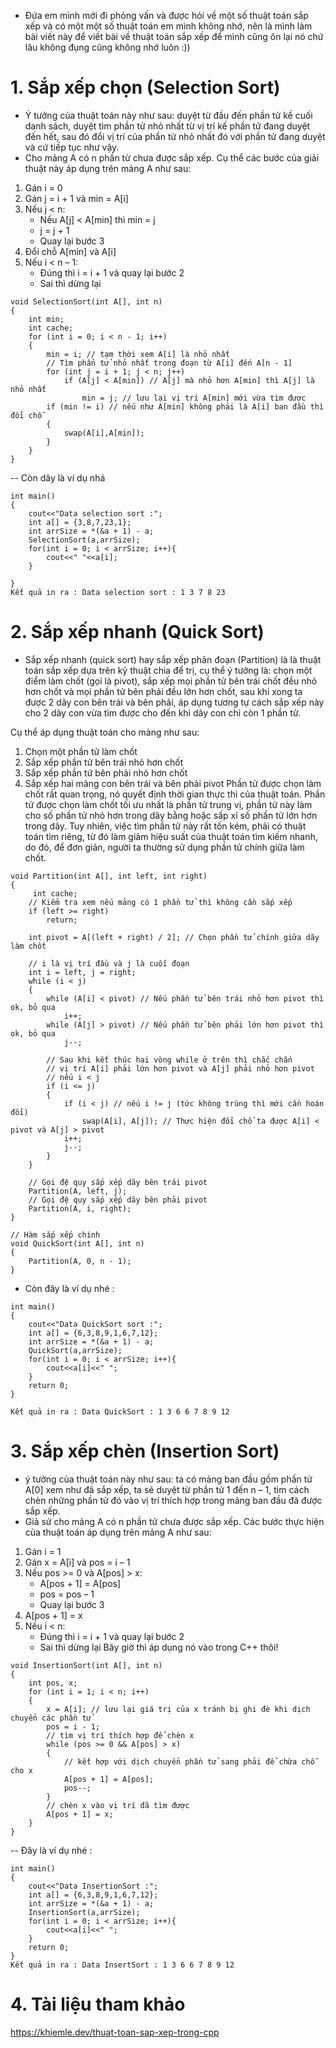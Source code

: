 - Đứa em mình mới đi phỏng vấn và được hỏi về một số thuật toán sắp xếp và có một một số thuật toán em mình không nhớ, nên là mình làm bài viết này để viết bài về thuật toán sắp xếp để mình cũng ôn lại nó chứ lâu không đụng cũng không nhớ luôn :))
# 1. Sắp xếp chọn (Selection Sort)
- Ý tưởng của thuật toán này như sau: duyệt từ đầu đến phần tử kề cuối danh sách, duyệt tìm phần tử nhỏ nhất từ vị trí kế phần tử đang duyệt đến hết, sau đó đổi vị trí của phần tử nhỏ nhất đó với phần tử đang duyệt và cứ tiếp tục như vậy.
- Cho mảng A có n phần tử chưa được sắp xếp. Cụ thể các bước của giải thuật này áp dụng trên mảng A như sau:

1.  Gán i = 0
2.  Gán j = i + 1 và min = A[i]
3.  Nếu j < n:
    * Nếu A[j] < A[min] thì min = j
    * j = j + 1
    * Quay lại bước 3
4. Đổi chỗ A[min] và A[i]
5.  Nếu i < n – 1:
    * Đúng thì i = i + 1 và quay lại bước 2
    * Sai thì dừng lại
```
void SelectionSort(int A[], int n)
{
    int min;
    int cache;
    for (int i = 0; i < n - 1; i++)
    {
        min = i; // tạm thời xem A[i] là nhỏ nhất
        // Tìm phẩn tử nhỏ nhất trong đoạn từ A[i] đến A[n - 1]
        for (int j = i + 1; j < n; j++)
            if (A[j] < A[min]) // A[j] mà nhỏ hơn A[min] thì A[j] là nhỏ nhất
                min = j; // lưu lại vị trí A[min] mới vừa tìm được
        if (min != i) // nếu như A[min] không phải là A[i] ban đầu thì đổi chỗ
        {
            swap(A[i],A[min]);
        }
    }
}
```

-- Còn dây là ví dụ nhá
```
int main()
{
    cout<<"Data selection sort :";
    int a[] = {3,8,7,23,1};
    int arrSize = *(&a + 1) - a;
    SelectionSort(a,arrSize);
    for(int i = 0; i < arrSize; i++){
        cout<<" "<<a[i];
    }
    
}
Kết quả in ra : Data selection sort : 1 3 7 8 23
```
# 2.  Sắp xếp nhanh (Quick Sort)
- Sắp xếp nhanh (quick sort) hay sắp xếp phân đoạn (Partition) là là thuật toán sắp xếp dựa trên kỹ thuật chia để trị, cụ thể ý tưởng là: chọn một điểm làm chốt (gọi là pivot), sắp xếp mọi phần tử bên trái chốt đều nhỏ hơn chốt và mọi phần tử bên phải đều lớn hơn chốt, sau khi xong ta được 2 dãy con bên trái và bên phải, áp dụng tương tự cách sắp xếp này cho 2 dãy con vừa tìm được cho đến khi dãy con chỉ còn 1 phần tử.

Cụ thể áp dụng thuật toán cho mảng như sau:

1. Chọn một phần tử làm chốt
2. Sắp xếp phần tử bên trái nhỏ hơn chốt
3. Sắp xếp phần tử bên phải nhỏ hơn chốt
4. Sắp xếp hai mảng con bên trái và bên phải pivot
Phần tử được chọn làm chốt rất quan trọng, nó quyết định thời gian thực thi của thuật toán. Phần tử được chọn làm chốt tối ưu nhất là phần tử trung vị, phần tử này làm cho số phần tử nhỏ hơn trong dãy bằng hoặc sấp xỉ số phần tử lớn hơn trong dãy. Tuy nhiên, việc tìm phần tử này rất tốn kém, phải có thuật toán tìm riêng, từ đó làm giảm hiệu suất của thuật toán tìm kiếm nhanh, do đó, để đơn giản, người ta thường sử dụng phần tử chính giữa làm chốt.

```
void Partition(int A[], int left, int right)
{
     int cache;
    // Kiểm tra xem nếu mảng có 1 phần tử thì không cần sắp xếp
    if (left >= right)
        return;

    int pivot = A[(left + right) / 2]; // Chọn phần tử chính giữa dãy làm chốt

    // i là vị trí đầu và j là cuối đoạn
    int i = left, j = right;
    while (i < j)
    {
        while (A[i] < pivot) // Nếu phần tử bên trái nhỏ hơn pivot thì ok, bỏ qua
            i++;
        while (A[j] > pivot) // Nếu phần tử bên phải lớn hơn pivot thì ok, bỏ qua
            j--;

        // Sau khi kết thúc hai vòng while ở trên thì chắc chắn
        // vị trí A[i] phải lớn hơn pivot và A[j] phải nhỏ hơn pivot
        // nếu i < j
        if (i <= j)
        {
            if (i < j) // nếu i != j (tức không trùng thì mới cần hoán đổi)
                swap(A[i], A[j]); // Thực hiện đổi chổ ta được A[i] < pivot và A[j] > pivot
            i++;
            j--;
        }
    }

    // Gọi đệ quy sắp xếp dãy bên trái pivot
    Partition(A, left, j);
    // Gọi đệ quy sắp xếp dãy bên phải pivot
    Partition(A, i, right);
}

// Hàm sắp xếp chính
void QuickSort(int A[], int n)
{
    Partition(A, 0, n - 1);
}

```
- Còn đây là ví dụ nhé :
```
int main()
{
    cout<<"Data QuickSort sort :";
    int a[] = {6,3,8,9,1,6,7,12};
    int arrSize = *(&a + 1) - a;
    QuickSort(a,arrSize);
    for(int i = 0; i < arrSize; i++){
        cout<<a[i]<<" ";
    }
    return 0;
}

Kết quả in ra : Data QuickSort : 1 3 6 6 7 8 9 12
```
# 3. Sắp xếp chèn (Insertion Sort)
- ý tưởng của thuật toán này như sau: ta có mảng ban đầu gồm phần tử A[0] xem như đã sắp xếp, ta sẽ duyệt từ phần tử 1 đến n – 1, tìm cách chèn những phần tử đó vào vị trí thích hợp trong mảng ban đầu đã được sắp xếp.
- Giả sử cho mảng A có n phần tử chưa được sắp xếp. Các bước thực hiện của thuật toán áp dụng trên mảng A như sau:
1. Gán i = 1
2. Gán x = A[i] và pos = i – 1
3. Nếu pos >= 0 và A[pos] > x:
    * A[pos + 1] = A[pos]
    * pos = pos – 1
    * Quay lại bước 3
4. A[pos + 1] = x
5. Nếu i < n:
    * Đúng thì i = i + 1 và quay lại bước 2
    * Sai thì dừng lại
Bây giờ thì áp dụng nó vào trong C++ thôi!
```
void InsertionSort(int A[], int n)
{
    int pos, x;
    for (int i = 1; i < n; i++)
    {
        x = A[i]; // lưu lại giá trị của x tránh bị ghi đè khi dịch chuyển các phần tử
        pos = i - 1;
        // tìm vị trí thích hợp để chèn x
        while (pos >= 0 && A[pos] > x)
        {
            // kết hợp với dịch chuyển phần tử sang phải để chừa chỗ cho x
            A[pos + 1] = A[pos];
            pos--;
        }
        // chèn x vào vị trí đã tìm được
        A[pos + 1] = x;
    }
}
```
-- Đây là ví dụ nhé :
```
int main()
{
    cout<<"Data InsertionSort :";
    int a[] = {6,3,8,9,1,6,7,12};
    int arrSize = *(&a + 1) - a;
    InsertionSort(a,arrSize);
    for(int i = 0; i < arrSize; i++){
        cout<<a[i]<<" ";
    }
    return 0;
}
Kết quả in ra : Data InsertSort : 1 3 6 6 7 8 9 12
```

# 4. Tài liệu tham khảo
https://khiemle.dev/thuat-toan-sap-xep-trong-cpp